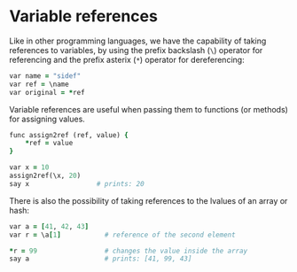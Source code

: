 # Variable references

Like in other programming languages, we have the capability of taking references to variables, by using the prefix backslash (`\`) operator for referencing and the prefix asterix (`*`) operator for dereferencing:

```ruby
var name = "sidef"
var ref = \name
var original = *ref
```

Variable references are useful when passing them to functions (or methods) for assigning values.

```ruby
func assign2ref (ref, value) {
    *ref = value
}

var x = 10
assign2ref(\x, 20)
say x                 # prints: 20
```

There is also the possibility of taking references to the lvalues of an array or hash:

```ruby
var a = [41, 42, 43]
var r = \a[1]           # reference of the second element

*r = 99                 # changes the value inside the array
say a                   # prints: [41, 99, 43]
```
